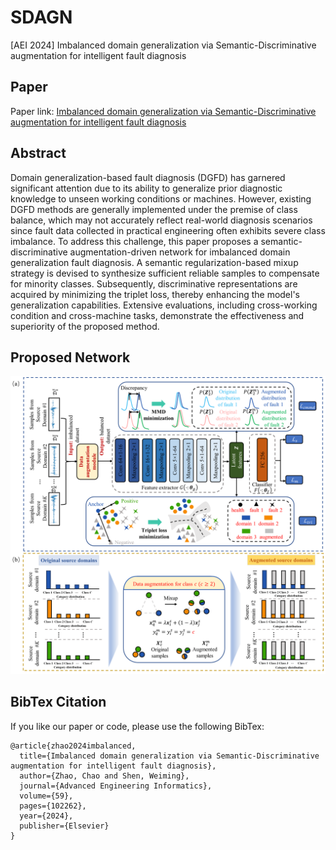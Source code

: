 # SDAGN
[AEI 2024] Imbalanced domain generalization via Semantic-Discriminative augmentation for intelligent fault diagnosis


## Paper

Paper link: [Imbalanced domain generalization via Semantic-Discriminative augmentation for intelligent fault diagnosis](https://www.sciencedirect.com/science/article/pii/S1474034623003907)

## Abstract

Domain generalization-based fault diagnosis (DGFD) has garnered significant attention due to its ability to generalize prior diagnostic knowledge to unseen working conditions or machines. However, existing DGFD methods are generally implemented under the premise of class balance, which may not accurately reflect real-world diagnosis scenarios since fault data collected in practical engineering often exhibits severe class imbalance. To address this challenge, this paper proposes a semantic-discriminative augmentation-driven network for imbalanced domain generalization fault diagnosis. A semantic regularization-based mixup strategy is devised to synthesize sufficient reliable samples to compensate for minority classes. Subsequently, discriminative representations are acquired by minimizing the triplet loss, thereby enhancing the model's generalization capabilities. Extensive evaluations, including cross-working condition and cross-machine tasks, demonstrate the effectiveness and superiority of the proposed method.

##  Proposed Network 


![image](https://github.com/CHAOZHAO-1/SDAGN/blob/main/IMG/F1.png)

##  BibTex Citation


If you like our paper or code, please use the following BibTex:

```
@article{zhao2024imbalanced,
  title={Imbalanced domain generalization via Semantic-Discriminative augmentation for intelligent fault diagnosis},
  author={Zhao, Chao and Shen, Weiming},
  journal={Advanced Engineering Informatics},
  volume={59},
  pages={102262},
  year={2024},
  publisher={Elsevier}
}
```

